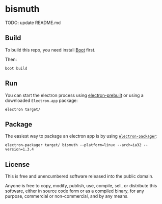 # bismuth

TODO: update README.md

## Build

To build this repo, you need install [Boot](https://github.com/boot-clj/boot) first.

Then:

```
boot build
```

## Run

You can start the electron process using
[electron-prebuilt](https://github.com/mafintosh/electron-prebuilt) or
using a downloaded `Electron.app` package:

```
electron target/
```

## Package

The easiest way to package an electron app is by using
[`electron-packager`](https://github.com/maxogden/electron-packager):

```
electron-packager target/ bismuth --platform=linux --arch=ia32 --version=1.3.4
```
## License

This is free and unencumbered software released into the public domain.

Anyone is free to copy, modify, publish, use, compile, sell, or
distribute this software, either in source code form or as a compiled
binary, for any purpose, commercial or non-commercial, and by any
means.
